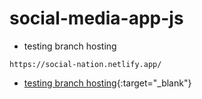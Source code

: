 # social-media-app-js

- testing branch hosting

```
https://social-nation.netlify.app/
```
- [testing branch hosting](https://social-nation.netlify.app/){:target="_blank"}
